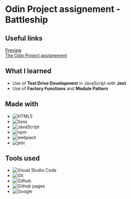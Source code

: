 # Odin Project assignement - Battleship

## Useful links
<a href="https://nineinchclous.github.io/odin-battleship/">Preview</a> <br>
<a href="https://www.theodinproject.com/lessons/node-path-javascript-battleship">The Odin Project assignement</a>

## What I learned
- Use of **Test Drive Development** in JavaScript with **Jest**
- Use of **Factory Functions** and **Module Pattern**

## Made with
- ![HTML5](https://img.shields.io/badge/html5-%23323330.svg?style=for-the-badge&logo=html5&logoColor=%23E34F26)   
- ![Sass](https://img.shields.io/badge/Sass-%23323330.svg?style=for-the-badge&logo=sass&logoColor=pink)   
- ![JavaScript](https://img.shields.io/badge/javascript-%23323330.svg?style=for-the-badge&logo=javascript&logoColor=%23F7DF1E)
- ![npm](https://img.shields.io/badge/npm-%23323330.svg?style=for-the-badge&logo=npm&logoColor=red)
- ![webpack](https://img.shields.io/badge/webpack-%23323330.svg?style=for-the-badge&logo=webpack&logoColor=blue)
- ![jest](https://img.shields.io/badge/jest-%23323330.svg?style=for-the-badge&logo=webpack&logoColor=red)

## Tools used
- ![Visual Studio Code](https://img.shields.io/badge/Visual%20Studio%20Code-0078d7.svg?style=for-the-badge&logo=visual-studio-code&logoColor=white)
- ![Git](https://camo.githubusercontent.com/ec0d32e85caf4723d5182a75338c89f85a2c3679aed0c46c9ee9fd1c8dc2a316/68747470733a2f2f696d672e736869656c64732e696f2f62616467652f6769742d2532334630353033332e7376673f7374796c653d666f722d7468652d6261646765266c6f676f3d676974266c6f676f436f6c6f723d7768697465)
- ![Github](https://camo.githubusercontent.com/f6d50128cb007f85916b7a899da5d94f654dce35a37331c8d28573aef46f4274/68747470733a2f2f696d672e736869656c64732e696f2f62616467652f6769746875622d2532333132313031312e7376673f7374796c653d666f722d7468652d6261646765266c6f676f3d676974687562266c6f676f436f6c6f723d7768697465)
- ![Github pages](https://camo.githubusercontent.com/1cd25fc819bf156e041a509bfdc9450fad8a58bb16005f1729bdcb1557a4abb1/68747470733a2f2f696d672e736869656c64732e696f2f62616467652f47697448756225323050616765732d2532333332374643372e7376673f7374796c653d666f722d7468652d6261646765266c6f676f3d676974687562266c6f676f436f6c6f723d7768697465)
- ![Google](https://camo.githubusercontent.com/fe0cbfb5f3341cc667f4440de2935d1eba7b4c75f4c6b194f2daf788af8fc8a6/68747470733a2f2f696d672e736869656c64732e696f2f62616467652f676f6f676c652d2532333432383546342e7376673f7374796c653d666f722d7468652d6261646765266c6f676f3d676f6f676c65266c6f676f436f6c6f723d7768697465)

